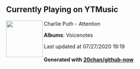 ## Currently Playing on YTMusic

[<img align="left" width="100" src="https://lh3.googleusercontent.com/XLVJNg0MlKj6ttdVgDHHriwB9d5NqunPC9sV7Q-Z-Z-N_v9299Crl78qfVV2rV4db2Cwd64Vjbg-y9XV">](https://music.youtube.com/channel/UCQ-ygxSFSlq-O2zGnXxELXQ)

Charlie Puth - Attention

**Albums**: Voicenotes

Last updated at 07/27/2020 19:19

#### Generated with [20chan/github-now](https://github.com/20chan/github-now)


<!--
**20chan/20chan** is a ✨ _special_ ✨ repository because its `README.md` (this file) appears on your GitHub profile.

Here are some ideas to get you started:

- 🔭 I’m currently working on ...
- 🌱 I’m currently learning ...
- 👯 I’m looking to collaborate on ...
- 🤔 I’m looking for help with ...
- 💬 Ask me about ...
- 📫 How to reach me: ...
- 😄 Pronouns: ...
- ⚡ Fun fact: ...
-->
